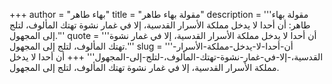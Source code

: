 +++
author = "بهاء طاهر"
title = "مقولة بهاء طاهر"
description = '''مقولة بهاء طاهر: أن أحدا لا يدخل مملكة الأسرار القدسية، إلا في غمار نشوة تهتك المألوف، لتلج إلى المجهول.'''
quote = '''أن أحدا لا يدخل مملكة الأسرار القدسية، إلا في غمار نشوة تهتك المألوف، لتلج إلى المجهول.'''
slug = '''أن-أحدا-لا-يدخل-مملكة-الأسرار-القدسية،-إلا-في-غمار-نشوة-تهتك-المألوف،-لتلج-إلى-المجهول'''
+++
أن أحدا لا يدخل مملكة الأسرار القدسية، إلا في غمار نشوة تهتك المألوف، لتلج إلى المجهول.
